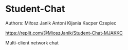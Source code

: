 # Student-Chat
Authors:
Miłosz Janik
Antoni Kijania
Kacper Czepiec

https://replit.com/@MioszJanik/Student-Chat-MJAKKC

Multi-client network chat
